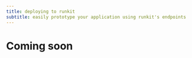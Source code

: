 ```yaml
---
title: deploying to runkit
subtitle: easily prototype your application using runkit's endpoints
---
```


# Coming soon
